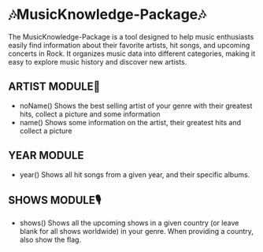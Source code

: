 # 🎶MusicKnowledge-Package🎶

The MusicKnowledge-Package is a tool designed to help music enthusiasts easily find information about their favorite artists, hit songs, and upcoming concerts in Rock. It organizes music data into different categories, making it easy to explore music history and discover new artists.

## ARTIST MODULE🎤
- noName() Shows the best selling artist of your genre with their greatest hits, collect a picture and some information
- name() Shows some information on the artist, their greatest hits and collect a picture

## YEAR MODULE
- year() Shows all hit songs from a given year, and their specific albums.

## SHOWS MODULE🎙️
- shows() Shows all the upcoming shows in a given country (or leave blank for all shows worldwide) in your genre. When providing a country, also show the flag.
